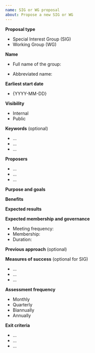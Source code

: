 ```yaml
---
name: SIG or WG proposal
about: Propose a new SIG or WG
---
```


<!-- Thank you for your contribution. Before you submit the issue:
1. Search other groups for relevance of your topics.
2. Read the governance model (https://kyma-project.io/community/governance).
3. Collect at least five candidates for this group.
-->

**Proposal type**

<!-- Remove the type that does not fit. -->

-   Special Interest Group (SIG)
-   Working Group (WG)

**Name**

-   Full name of the group:
<!-- Specify the abbreviated name for slack channels, issue labels, and pull request labels.
The abbreviate name must be no longer than six characters. -->
-   Abbreviated name:

**Earliest start date**

<!-- Specify the earliest date for this group to start their work. This is required to make a timely decision on the group creation. -->

-   {YYYY-MM-DD}

**Visibility**

<!-- Remove the type that does not fit. -->

-   Internal
-   Public

**Keywords** (optional)

<!-- List several keywords or labels that relate to the working domain of this group. -->

-   ...
-   ...
-   ...

**Proposers**

<!-- List the names and the GitHub usernames of people who are authors of this proposal. -->

-   ...
-   ...
-   ...

**Purpose and goals**

<!-- Describe the purpose and the goals of this group.  -->

**Benefits**

<!-- Provide the reasons for organizing this group. Describe how the Kyma project or the Kyma community can benefit from the work of this group. -->

**Expected results**

<!-- Describe what you expect as deliverables of this group and how they relate to the purpose and the goals of this group. Provide a provisionary timeline or phases if possible. -->

**Expected membership and governance**

<!-- Provide the details even if they are not final yet. -->

-   Meeting frequency: <!-- Define if the group meets daily, weekly, bi-weekly, or monthly. -->
-   Membership: <!-- Provide the approximate number of initial members. -->
-   Duration: <!-- This field is mandatory for a WG. -->

**Previous approach** (optional)

<!-- Describe if and how these topics were previously addressed and why you think this group can improve them.-->

**Measures of success** (optional for SIG)

<!-- List the criteria to assess if the group's work is successful and adds value.
Describe the methods of performing and documenting the regular self-assessment by the group. -->

-   ...
-   ...
-   ...

**Assessment frequency**

<!-- Define how often the group evaluates its work. Remove the type that does not fit. -->

-   Monthly
-   Quarterly
-   Biannually
-   Annually

**Exit criteria**

<!-- List the conditions and risks that can lead to dissolving the group. Be specific and do not make general statements. -->

-   ...
-   ...
-   ...
